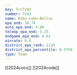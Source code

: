 ```yaml
---
key: frc7243
number: 7243
name: Robo-Lobo-Bellos
epa_end: 10.74
auto_epa_end: 4.88
teleop_epa_end: 5.25
endgame_epa_end: 0.61
winrate: 0.6
district_epa_rank: 1124
district_epa_percentile: 0.3759
type: Team
---
```

[[2024cocs]]
[[2024code]]
